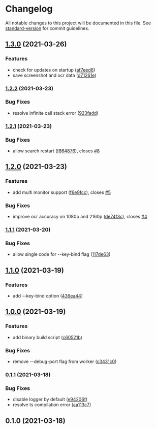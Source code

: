 # Changelog

All notable changes to this project will be documented in this file. See [standard-version](https://github.com/conventional-changelog/standard-version) for commit guidelines.

## [1.3.0](https://github.com/marcincichocki/breach-protocol-autosolver/compare/v1.2.2...v1.3.0) (2021-03-26)


### Features

* check for updates on startup ([af7eed6](https://github.com/marcincichocki/breach-protocol-autosolver/commit/af7eed6ad0c10743ab365d8641c2ece524e21c7d))
* save screenshot and ocr data ([d71261e](https://github.com/marcincichocki/breach-protocol-autosolver/commit/d71261ee42c6cc35b29348e672151cee80a8075d))

### [1.2.2](https://github.com/marcincichocki/breach-protocol-autosolver/compare/v1.2.1...v1.2.2) (2021-03-23)


### Bug Fixes

* resolve infinite call stack error ([923fadd](https://github.com/marcincichocki/breach-protocol-autosolver/commit/923fadde73678b1c683c91a77fb0c4c0a79ac939))

### [1.2.1](https://github.com/marcincichocki/breach-protocol-autosolver/compare/v1.2.0...v1.2.1) (2021-03-23)


### Bug Fixes

* allow search restart ([f864876](https://github.com/marcincichocki/breach-protocol-autosolver/commit/f86487617b3ac89847b3368414b3a034e6054a6a)), closes [#8](https://github.com/marcincichocki/breach-protocol-autosolver/issues/8)

## [1.2.0](https://github.com/marcincichocki/breach-protocol-autosolver/compare/v1.1.1...v1.2.0) (2021-03-23)


### Features

* add multi monitor support ([f6e9fcc](https://github.com/marcincichocki/breach-protocol-autosolver/commit/f6e9fcce3c485683b7a4b0cd6bd4b3b0a2648244)), closes [#5](https://github.com/marcincichocki/breach-protocol-autosolver/issues/5)


### Bug Fixes

* improve ocr accuracy on 1080p and 2160p ([de74f3c](https://github.com/marcincichocki/breach-protocol-autosolver/commit/de74f3ce51da06bf7b287f4746a426dd2fcbb1de)), closes [#4](https://github.com/marcincichocki/breach-protocol-autosolver/issues/4)

### [1.1.1](https://github.com/marcincichocki/breach-protocol-autosolver/compare/v1.1.0...v1.1.1) (2021-03-20)


### Bug Fixes

* allow single code for --key-bind flag ([117de63](https://github.com/marcincichocki/breach-protocol-autosolver/commit/117de63a12d33d3ef1c39784556b5a37e6709a4c))

## [1.1.0](https://github.com/marcincichocki/breach-protocol-autosolver/compare/v1.0.0...v1.1.0) (2021-03-19)


### Features

* add --key-bind option ([436ea44](https://github.com/marcincichocki/breach-protocol-autosolver/commit/436ea44868a2989df5ae1981a5d9bf5f0fb39c63))

## [1.0.0](https://github.com/marcincichocki/breach-protocol-autosolver/compare/v0.1.1...v1.0.0) (2021-03-19)


### Features

* add binary build script ([c60521b](https://github.com/marcincichocki/breach-protocol-autosolver/commit/c60521bd15299af367f5c0044eaa2ec1a0fdf760))


### Bug Fixes

* remove --debug-port flag from worker ([c3431c0](https://github.com/marcincichocki/breach-protocol-autosolver/commit/c3431c0744927e2042d53beea639352d79e62eb1))

### [0.1.1](https://github.com/marcincichocki/breach-protocol-autosolver/compare/v0.1.0...v0.1.1) (2021-03-18)


### Bug Fixes

* disable logger by default ([e94206f](https://github.com/marcincichocki/breach-protocol-autosolver/commit/e94206f9afd1f88db7d741cd35ff63ea02f548d9))
* resolve ts compilation error ([aa113c7](https://github.com/marcincichocki/breach-protocol-autosolver/commit/aa113c771a7127af0348ee3f75913b15e9f5061d))

## 0.1.0 (2021-03-18)
